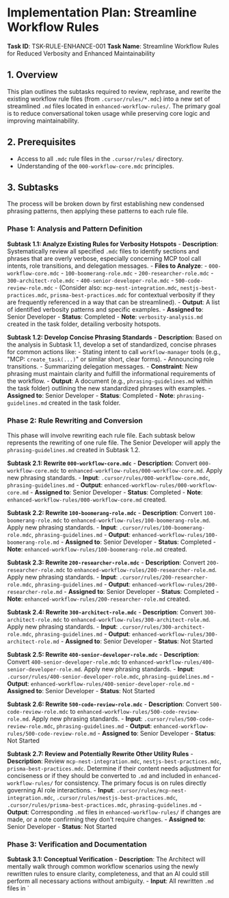 # Implementation Plan: Streamline Workflow Rules

**Task ID**: TSK-RULE-ENHANCE-001
**Task Name**: Streamline Workflow Rules for Reduced Verbosity and Enhanced Maintainability

## 1. Overview

This plan outlines the subtasks required to review, rephrase, and rewrite the existing workflow rule files (from `.cursor/rules/*.mdc`) into a new set of streamlined `.md` files located in `enhanced-workflow-rules/`. The primary goal is to reduce conversational token usage while preserving core logic and improving maintainability.

## 2. Prerequisites

-   Access to all `.mdc` rule files in the `.cursor/rules/` directory.
-   Understanding of the `000-workflow-core.mdc` principles.

## 3. Subtasks

The process will be broken down by first establishing new condensed phrasing patterns, then applying these patterns to each rule file.

### Phase 1: Analysis and Pattern Definition

**Subtask 1.1: Analyze Existing Rules for Verbosity Hotspots**
    - **Description**: Systematically review all specified `.mdc` files to identify sections and phrases that are overly verbose, especially concerning MCP tool call intents, role transitions, and delegation messages.
    - **Files to Analyze**:
        - `000-workflow-core.mdc`
        - `100-boomerang-role.mdc`
        - `200-researcher-role.mdc`
        - `300-architect-role.mdc`
        - `400-senior-developer-role.mdc`
        - `500-code-review-role.mdc`
        - (Consider also: `mcp-nest-integration.mdc`, `nestjs-best-practices.mdc`, `prisma-best-practices.mdc` for contextual verbosity if they are frequently referenced in a way that can be streamlined).
    - **Output**: A list of identified verbosity patterns and specific examples.
    - **Assigned to**: Senior Developer
    - **Status**: Completed
    - **Note**: `verbosity-analysis.md` created in the task folder, detailing verbosity hotspots.

**Subtask 1.2: Develop Concise Phrasing Standards**
    - **Description**: Based on the analysis in Subtask 1.1, develop a set of standardized, concise phrases for common actions like:
        - Stating intent to call `workflow-manager` tools (e.g., "MCP: `create_task(...)`" or similar short, clear forms).
        - Announcing role transitions.
        - Summarizing delegation messages.
    - **Constraint**: New phrasing must maintain clarity and fulfill the informational requirements of the workflow.
    - **Output**: A document (e.g., `phrasing-guidelines.md` within the task folder) outlining the new standardized phrases with examples.
    - **Assigned to**: Senior Developer
    - **Status**: Completed
    - **Note**: `phrasing-guidelines.md` created in the task folder.

### Phase 2: Rule Rewriting and Conversion

This phase will involve rewriting each rule file. Each subtask below represents the rewriting of one rule file. The Senior Developer will apply the `phrasing-guidelines.md` created in Subtask 1.2.

**Subtask 2.1: Rewrite `000-workflow-core.mdc`**
    - **Description**: Convert `000-workflow-core.mdc` to `enhanced-workflow-rules/000-workflow-core.md`. Apply new phrasing standards.
    - **Input**: `.cursor/rules/000-workflow-core.mdc`, `phrasing-guidelines.md`
    - **Output**: `enhanced-workflow-rules/000-workflow-core.md`
    - **Assigned to**: Senior Developer
    - **Status**: Completed
    - **Note**: `enhanced-workflow-rules/000-workflow-core.md` created.

**Subtask 2.2: Rewrite `100-boomerang-role.mdc`**
    - **Description**: Convert `100-boomerang-role.mdc` to `enhanced-workflow-rules/100-boomerang-role.md`. Apply new phrasing standards.
    - **Input**: `.cursor/rules/100-boomerang-role.mdc`, `phrasing-guidelines.md`
    - **Output**: `enhanced-workflow-rules/100-boomerang-role.md`
    - **Assigned to**: Senior Developer
    - **Status**: Completed
    - **Note**: `enhanced-workflow-rules/100-boomerang-role.md` created.

**Subtask 2.3: Rewrite `200-researcher-role.mdc`**
    - **Description**: Convert `200-researcher-role.mdc` to `enhanced-workflow-rules/200-researcher-role.md`. Apply new phrasing standards.
    - **Input**: `.cursor/rules/200-researcher-role.mdc`, `phrasing-guidelines.md`
    - **Output**: `enhanced-workflow-rules/200-researcher-role.md`
    - **Assigned to**: Senior Developer
    - **Status**: Completed
    - **Note**: `enhanced-workflow-rules/200-researcher-role.md` created.

**Subtask 2.4: Rewrite `300-architect-role.mdc`**
    - **Description**: Convert `300-architect-role.mdc` to `enhanced-workflow-rules/300-architect-role.md`. Apply new phrasing standards.
    - **Input**: `.cursor/rules/300-architect-role.mdc`, `phrasing-guidelines.md`
    - **Output**: `enhanced-workflow-rules/300-architect-role.md`
    - **Assigned to**: Senior Developer
    - **Status**: Not Started

**Subtask 2.5: Rewrite `400-senior-developer-role.mdc`**
    - **Description**: Convert `400-senior-developer-role.mdc` to `enhanced-workflow-rules/400-senior-developer-role.md`. Apply new phrasing standards.
    - **Input**: `.cursor/rules/400-senior-developer-role.mdc`, `phrasing-guidelines.md`
    - **Output**: `enhanced-workflow-rules/400-senior-developer-role.md`
    - **Assigned to**: Senior Developer
    - **Status**: Not Started

**Subtask 2.6: Rewrite `500-code-review-role.mdc`**
    - **Description**: Convert `500-code-review-role.mdc` to `enhanced-workflow-rules/500-code-review-role.md`. Apply new phrasing standards.
    - **Input**: `.cursor/rules/500-code-review-role.mdc`, `phrasing-guidelines.md`
    - **Output**: `enhanced-workflow-rules/500-code-review-role.md`
    - **Assigned to**: Senior Developer
    - **Status**: Not Started

**Subtask 2.7: Review and Potentially Rewrite Other Utility Rules**
    - **Description**: Review `mcp-nest-integration.mdc`, `nestjs-best-practices.mdc`, `prisma-best-practices.mdc`. Determine if their content needs adjustment for conciseness or if they should be converted to `.md` and included in `enhanced-workflow-rules/` for consistency. The primary focus is on rules directly governing AI role interactions.
    - **Input**: `.cursor/rules/mcp-nest-integration.mdc`, `.cursor/rules/nestjs-best-practices.mdc`, `.cursor/rules/prisma-best-practices.mdc`, `phrasing-guidelines.md`
    - **Output**: Corresponding `.md` files in `enhanced-workflow-rules/` if changes are made, or a note confirming they don't require changes.
    - **Assigned to**: Senior Developer
    - **Status**: Not Started

### Phase 3: Verification and Documentation

**Subtask 3.1: Conceptual Verification**
    - **Description**: The Architect will mentally walk through common workflow scenarios using the newly rewritten rules to ensure clarity, completeness, and that an AI could still perform all necessary actions without ambiguity.
    - **Input**: All rewritten `.md` files in `